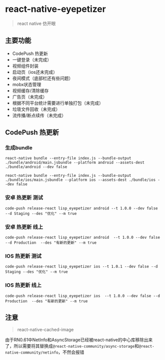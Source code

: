 # react-native-eyepetizer
> react native 仿开眼

## 主要功能
- CodePush 热更新
- 一键登录（未完成）
- 视频组件封装
- 启动页（ios还未完成）
- 夜间模式（底部栏还有些问题）
- mobx状态管理
- 视频缓存/清除缓存
- 广告页（未完成）
- 根据不同平台统计需要进行单独打包（未完成）
- 垃圾文件回收（未完成）
- 流传播/断点续传（未完成）

## CodePush 热更新

### 生成bundle
```
react-native bundle --entry-file index.js --bundle-output ./bundle/android/main.jsbundle --platform android --assets-dest ./bundle/android --dev false

react-native bundle --entry-file index.js --bundle-output ./bundle/ios/main.jsbundle --platform ios --assets-dest ./bundle/ios --dev false
```

### 安卓 热更新 测试
```
code-push release-react lisp_eyepetizer android --t 1.0.0 --dev false --d Staging --des "优化" --m true
```

### 安卓 热更新 线上
```
code-push release-react lisp_eyepetizer android  --t 1.0.0 --dev false --d Production  --des "有新的更新" --m true
```

### IOS 热更新 测试
```
code-push release-react lisp_eyepetizer ios --t 1.0.1 --dev false --d Staging --des "优化" --m true
```

### IOS 热更新 线上
```
code-push release-react lisp_eyepetizer ios  --t 1.0.0 --dev false --d Production  --des "有新的更新" --m true
```

## 注意
> react-native-cached-image

由于RN0.61中NetInfo和AsyncStorage已经被react-native的中心库移除出来了，所以需要将其替换成```@react-native-community/async-storage```和```@react-native-community/netinfo```，不然会报错
